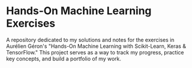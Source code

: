 # Hands-On Machine Learning Exercises

A repository dedicated to my solutions and notes for the exercises in Aurélien Géron's "Hands-On Machine Learning with Scikit-Learn, Keras & TensorFlow." This project serves as a way to track my progress, practice key concepts, and build a portfolio of my work.
